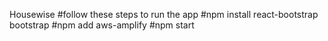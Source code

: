 Housewise
#follow these steps to run the app 
#npm install react-bootstrap bootstrap 
#npm add aws-amplify
#npm start
